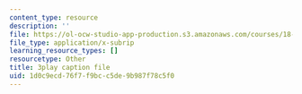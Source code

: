 ```yaml
---
content_type: resource
description: ''
file: https://ol-ocw-studio-app-production.s3.amazonaws.com/courses/18-01sc-single-variable-calculus-fall-2010/1d0c9ecd76f7f9bcc5de9b987f78c5f0_eHJuAByQf5A.srt
file_type: application/x-subrip
learning_resource_types: []
resourcetype: Other
title: 3play caption file
uid: 1d0c9ecd-76f7-f9bc-c5de-9b987f78c5f0
---
```

